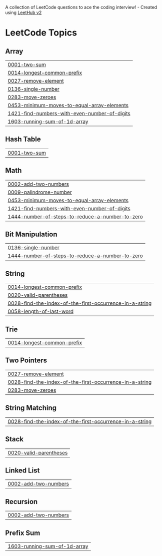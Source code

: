 A collection of LeetCode questions to ace the coding interview! - Created using [LeetHub v2](https://github.com/arunbhardwaj/LeetHub-2.0)
<!---LeetCode Topics Start-->
# LeetCode Topics
## Array
|  |
| ------- |
| [0001-two-sum](https://github.com/CarmelRiniha/LeetCode/tree/master/0001-two-sum) |
| [0014-longest-common-prefix](https://github.com/CarmelRiniha/LeetCode/tree/master/0014-longest-common-prefix) |
| [0027-remove-element](https://github.com/CarmelRiniha/LeetCode/tree/master/0027-remove-element) |
| [0136-single-number](https://github.com/CarmelRiniha/LeetCode/tree/master/0136-single-number) |
| [0283-move-zeroes](https://github.com/CarmelRiniha/LeetCode/tree/master/0283-move-zeroes) |
| [0453-minimum-moves-to-equal-array-elements](https://github.com/CarmelRiniha/LeetCode/tree/master/0453-minimum-moves-to-equal-array-elements) |
| [1421-find-numbers-with-even-number-of-digits](https://github.com/CarmelRiniha/LeetCode/tree/master/1421-find-numbers-with-even-number-of-digits) |
| [1603-running-sum-of-1d-array](https://github.com/CarmelRiniha/LeetCode/tree/master/1603-running-sum-of-1d-array) |
## Hash Table
|  |
| ------- |
| [0001-two-sum](https://github.com/CarmelRiniha/LeetCode/tree/master/0001-two-sum) |
## Math
|  |
| ------- |
| [0002-add-two-numbers](https://github.com/CarmelRiniha/LeetCode/tree/master/0002-add-two-numbers) |
| [0009-palindrome-number](https://github.com/CarmelRiniha/LeetCode/tree/master/0009-palindrome-number) |
| [0453-minimum-moves-to-equal-array-elements](https://github.com/CarmelRiniha/LeetCode/tree/master/0453-minimum-moves-to-equal-array-elements) |
| [1421-find-numbers-with-even-number-of-digits](https://github.com/CarmelRiniha/LeetCode/tree/master/1421-find-numbers-with-even-number-of-digits) |
| [1444-number-of-steps-to-reduce-a-number-to-zero](https://github.com/CarmelRiniha/LeetCode/tree/master/1444-number-of-steps-to-reduce-a-number-to-zero) |
## Bit Manipulation
|  |
| ------- |
| [0136-single-number](https://github.com/CarmelRiniha/LeetCode/tree/master/0136-single-number) |
| [1444-number-of-steps-to-reduce-a-number-to-zero](https://github.com/CarmelRiniha/LeetCode/tree/master/1444-number-of-steps-to-reduce-a-number-to-zero) |
## String
|  |
| ------- |
| [0014-longest-common-prefix](https://github.com/CarmelRiniha/LeetCode/tree/master/0014-longest-common-prefix) |
| [0020-valid-parentheses](https://github.com/CarmelRiniha/LeetCode/tree/master/0020-valid-parentheses) |
| [0028-find-the-index-of-the-first-occurrence-in-a-string](https://github.com/CarmelRiniha/LeetCode/tree/master/0028-find-the-index-of-the-first-occurrence-in-a-string) |
| [0058-length-of-last-word](https://github.com/CarmelRiniha/LeetCode/tree/master/0058-length-of-last-word) |
## Trie
|  |
| ------- |
| [0014-longest-common-prefix](https://github.com/CarmelRiniha/LeetCode/tree/master/0014-longest-common-prefix) |
## Two Pointers
|  |
| ------- |
| [0027-remove-element](https://github.com/CarmelRiniha/LeetCode/tree/master/0027-remove-element) |
| [0028-find-the-index-of-the-first-occurrence-in-a-string](https://github.com/CarmelRiniha/LeetCode/tree/master/0028-find-the-index-of-the-first-occurrence-in-a-string) |
| [0283-move-zeroes](https://github.com/CarmelRiniha/LeetCode/tree/master/0283-move-zeroes) |
## String Matching
|  |
| ------- |
| [0028-find-the-index-of-the-first-occurrence-in-a-string](https://github.com/CarmelRiniha/LeetCode/tree/master/0028-find-the-index-of-the-first-occurrence-in-a-string) |
## Stack
|  |
| ------- |
| [0020-valid-parentheses](https://github.com/CarmelRiniha/LeetCode/tree/master/0020-valid-parentheses) |
## Linked List
|  |
| ------- |
| [0002-add-two-numbers](https://github.com/CarmelRiniha/LeetCode/tree/master/0002-add-two-numbers) |
## Recursion
|  |
| ------- |
| [0002-add-two-numbers](https://github.com/CarmelRiniha/LeetCode/tree/master/0002-add-two-numbers) |
## Prefix Sum
|  |
| ------- |
| [1603-running-sum-of-1d-array](https://github.com/CarmelRiniha/LeetCode/tree/master/1603-running-sum-of-1d-array) |
<!---LeetCode Topics End-->